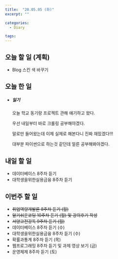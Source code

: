 ```yaml
---
title:  "20.05.05 (화)"
excerpt: ""

categories:
  - Diary

tags:
---
```


## 오늘 할 일 (계획)

- Blog 스킨 색 바꾸기


## 오늘 한 일

- ##### 일기

  오늘 학교 동기랑 프로젝트 관해 얘기하고 왔다.

  우선 내일부터 바로 크롤링 공부해야겠다.

  말로만 들어왔는데 이제 실제로 해본다니 진짜 재밌겠다!!!

  대부분 파이썬으로 하는것 같던데 얼른 공부해봐야겠다.

## 내일 할 일

- 데이터베이스 8주차 듣기
- 대학생을위한실용금융 8주차 듣기


## 이번주 할 일

- ~~취업역량개발론 8주차 듣기 (월)~~
- ~~알기쉬운코딩 10주차 듣기 (월) 및 강의후기 작성~~
- ~~서양고전강독 9주차 듣기 (월)~~
- 데이터베이스 8주차 듣기 (수)
- 대학생을위한실용금융 8주차 듣기 (수)
- 확률과통계 8주차 듣기 (목)
- 웹프로그래밍 8주차 듣기 및 과제 영상 보기 (금)
- 운영체제 8주차 듣기 (토)